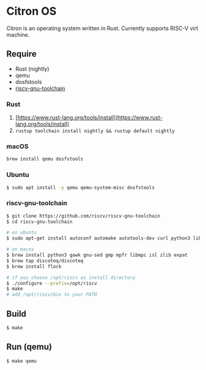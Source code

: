 # Citron OS

Citron is an operating system written in Rust. Currently supports RISC-V virt machine.

## Require

- Rust (nightly)
- qemu
- dosfstools
- [riscv-gnu-toolchain](https://github.com/riscv/riscv-gnu-toolchain)

### Rust

1. [https://www.rust-lang.org/tools/install](https://www.rust-lang.org/tools/install)
2. `rustup toolchain install nightly && rustup default nightly`

### macOS

```bash
brew install qemu dosfstools
```

### Ubuntu

```bash
$ sudo apt install -y qemu qemu-system-misc dosfstools
```

### riscv-gnu-toolchain

```bash
$ git clone https://github.com/riscv/riscv-gnu-toolchain
$ cd riscv-gnu-toolchain

# on ubuntu
$ sudo apt-get install autoconf automake autotools-dev curl python3 libmpc-dev libmpfr-dev libgmp-dev gawk build-essential bison flex texinfo gperf libtool patchutils bc zlib1g-dev libexpat-dev

# on macos
$ brew install python3 gawk gnu-sed gmp mpfr libmpc isl zlib expat
$ brew tap discoteq/discoteq
$ brew install flock

# if you choose /opt/riscv as install directory
$ ./configure --prefix=/opt/riscv
$ make
# add /opt/riscv/bin to your PATH
```

## Build

```bash
$ make
```

## Run (qemu)

```bash
$ make qemu
```